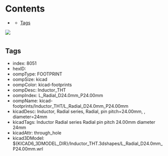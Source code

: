 



Contents
========

* [](#)
	* [Tags](#tags)
  
![][im]
# 

## Tags

- index: 8051
- hexID: 
- oompType: FOOTPRINT
- oompSize: kicad
- oompColor: kicad-footprints
- oompDesc: Inductor_THT
- oompIndex: L_Radial_D24.0mm_P24.00mm
- oompName: kicad-footprints/Inductor_THT/L_Radial_D24.0mm_P24.00mm
- kicadDesc: Inductor, Radial series, Radial, pin pitch=24.00mm, , diameter=24mm
- kicadTags: Inductor Radial series Radial pin pitch 24.00mm  diameter 24mm
- kicadAttr: through_hole
- kicad3DModel: ${KICAD6_3DMODEL_DIR}/Inductor_THT.3dshapes/L_Radial_D24.0mm_P24.00mm.wrl



[im]: image.png
